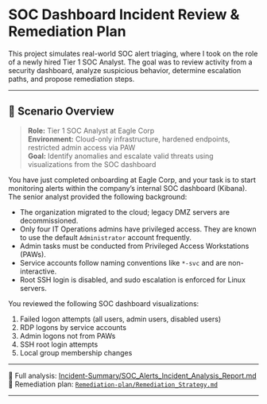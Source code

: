 # SOC Dashboard Incident Review & Remediation Plan

This project simulates real-world SOC alert triaging, where I took on the role of a newly hired Tier 1 SOC Analyst. The goal was to review activity from a security dashboard, analyze suspicious behavior, determine escalation paths, and propose remediation steps.

---

## 🎯 Scenario Overview

> **Role:** Tier 1 SOC Analyst at Eagle Corp  
> **Environment:** Cloud-only infrastructure, hardened endpoints, restricted admin access via PAW  
> **Goal:** Identify anomalies and escalate valid threats using visualizations from the SOC dashboard

You have just completed onboarding at Eagle Corp, and your task is to start monitoring alerts within the company’s internal SOC dashboard (Kibana). The senior analyst provided the following background:

- The organization migrated to the cloud; legacy DMZ servers are decommissioned.
- Only four IT Operations admins have privileged access. They are known to use the default `Administrator` account frequently.
- Admin tasks must be conducted from Privileged Access Workstations (PAWs).
- Service accounts follow naming conventions like `*-svc` and are non-interactive.
- Root SSH login is disabled, and sudo escalation is enforced for Linux servers.


You reviewed the following SOC dashboard visualizations:
1. Failed logon attempts (all users, admin users, disabled users)
2. RDP logons by service accounts
3. Admin logons not from PAWs
4. SSH root login attempts
5. Local group membership changes

---

📁 Full analysis: [Incident-Summary/SOC_Alerts_Incident_Analysis_Report.md](Incident-Summary/SOC_Alerts_Incident_Analysis_Report.md)  
📁 Remediation plan: [`Remediation-plan/Remediation_Strategy.md`](Remediation-plan/Remediation_Strategy.md)

---

